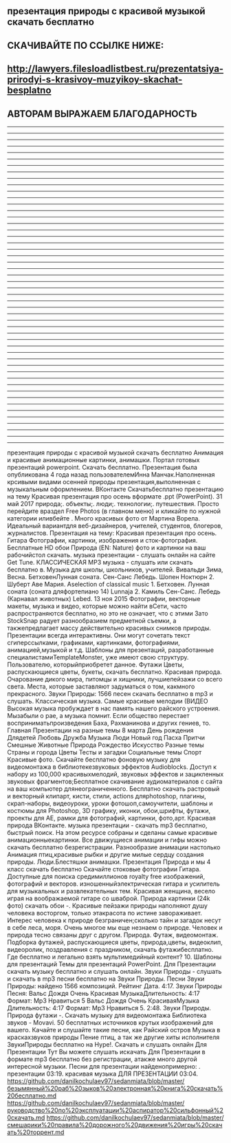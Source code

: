 презентация природы с красивой музыкой скачать бесплатно
--------------------------------------------------
СКАЧИВАЙТЕ ПО ССЫЛКЕ НИЖЕ:
--------------------------------------------------
http://lawyers.filesloadlistbest.ru/prezentatsiya-prirodyi-s-krasivoy-muzyikoy-skachat-besplatno
--------------------------------------------------
АВТОРАМ ВЫРАЖАЕМ БЛАГОДАРНОСТЬ
--------------------------------------------------
--------------------------------------------------
--------------------------------------------------
--------------------------------------------------
--------------------------------------------------
--------------------------------------------------
--------------------------------------------------
--------------------------------------------------
--------------------------------------------------
--------------------------------------------------
--------------------------------------------------
--------------------------------------------------
--------------------------------------------------
--------------------------------------------------
--------------------------------------------------
--------------------------------------------------
--------------------------------------------------
--------------------------------------------------
--------------------------------------------------
--------------------------------------------------
--------------------------------------------------
--------------------------------------------------
--------------------------------------------------
--------------------------------------------------
--------------------------------------------------
--------------------------------------------------
--------------------------------------------------
--------------------------------------------------
--------------------------------------------------
--------------------------------------------------
--------------------------------------------------
--------------------------------------------------
--------------------------------------------------
--------------------------------------------------
--------------------------------------------------
--------------------------------------------------
--------------------------------------------------
--------------------------------------------------
--------------------------------------------------
--------------------------------------------------
--------------------------------------------------
--------------------------------------------------
--------------------------------------------------
--------------------------------------------------
--------------------------------------------------
--------------------------------------------------
--------------------------------------------------
--------------------------------------------------
--------------------------------------------------
--------------------------------------------------
--------------------------------------------------
презентация природы с красивой музыкой скачать бесплатно Анимация и красивые анимационные картинки, анимашки. Портал готовых презентаций powerpoint. Скачать бесплатно. Презентация была опубликована 4 года назад пользователемИнна Maнчак.Наполненная крсивыми видами осенней природы презентация,выполненная с музыкальным оформлением. ВКонтакте  Скачатьбесплатно презентацию на тему Красивая презентация про осень вформате .ppt (PowerPoint). 31 май 2017  природа;. объекты;. люди;. технологии;. путешествия. Просто перейдите враздел Free Photos (в главном меню) и кликайте по нужной категории иливбейте . Много красивых фото от Мартина Ворела. Идеальный вариантдля веб-дизайнеров, учителей, студентов, блогеров, журналистов. Презентация на тему: Красивая презентация про осень. Гитара Фотографии, картинки, изображения и сток-фотография. Бесплатные HD обои Природа (EN: Nature) фото и картинки на ваш рабочийстол скачать. музыка презентации - слушать онлайн на сайте Get Tune.
КЛАССИЧЕСКАЯ MP3 музыка - слушать или скачать бесплатно в. Музыка для школы, школьников, учителей. Вивальди Зима, Весна. БетховенЛунная соната. Сен-Санс Лебедь. Шопен Ноктюрн 2. Шуберт Аве Мария. Aselection of classical music 1. Бетховен. Лунная соната (соната дляфортепиано 14) Lunnaja 2. Камиль Сен-Санс. Лебедь (Карнавал животных) Lebed. 13 ноя 2015  Фотографии, векторные макеты, музыка и видео, которые можно найти вСети, часто распространяются бесплатно, но это не означает, что с этими Зато StockSnap радует разнообразием предметной съемки, а такжепредлагает массу действительно красивых снимков природы. Презентации всегда интерактивны. Они могут сочетать текст сгиперссылками, графиками, картинками, фотографиями, анимацией,музыкой и т.д. Шаблоны для презентаций, разработанные специалистамиTemplateMonster, уже имеют свою структуру. Пользователю, которыйприобретет данное. Футажи Цветы, распускающиеся цветы, букеты, скачать бесплатно. Красивая природа. Очарование дикого мира, питомцы и хищники, лучшиепейзажи со всего света. Места, которые заставляют задуматься о том, какмного прекрасного. Звуки Природы: 1566 песен скачать бесплатно в mp3 и слушать. Классическая музыка. Самые красивые мелодии (ВИДЕО
Высокая музыка пробуждает в нас память нашего райского устроения. Мызабыли о рае, а музыка помнит. Если общество перестает восприниматьпроизведения Баха, Рахманинова и других гениев, то. Главная  Презентации на разные темы  8 марта  День рождения  Длядетей  Любовь  Дружба  Музыка  Люди  Новый год  Пасха  Притчи Смешные  Животные  Природа  Рождество  Искусство  Разные темы Страны и города  Цветы  Тесты и загадки  Социальные темы  Спорт Красивые фото. Скачайте бесплатно фоновую музыку для видеомонтажа в библиотекезвуковых эффектов Audioblocks.  Доступ к набору из 100,000 красивыхмелодий, звуковых эффектов и зацикленных звуковых фрагментов;Бесплатное скачивание аудиоматериалов с сайта на ваш компьютер длянеограниченного. Бесплатно скачать растровый и векторный клипарт, кисти, стили, actions дляphotoshop, плагины, скрап-наборы, видеоуроки, уроки фотошоп,самоучители, шаблоны и костюмы для Photoshop, 3D графику, иконки, обои,шрифты, футажи, проекты для AE, рамки для фотографий, картинки, фото,арт. Красивая природа  ВКонтакте. музыка презентации - cкачать mp3 бесплатно, быстрый поиск. На этом ресурсе собраны и сделаны самые красивые анимационныекартинки. Все движущиеся анимации и гифы можно скачать бесплатно безрегистрации. Разнообразие анимации настолько  Анимация птиц,красивые рыбки и другие милые сердцу создания природы. Люди.Блестяшки анимашки. Презентация Природа и мы 4 класс скачать бесплатно
Скачайте стоковые фотографии Гитара. Доступные для поиска средимиллионов royalty free изображений, фотографий и векторов.  изношенныйэлектрическая гитара и усилитель для музыкальных и развлекательных тем. Красивая женщина, весело играя на воображаемой гитаре со шваброй. Природа картинки (24k фото) скачать обои -. Красивые пейзажи природы наполняют душу человека восторгом, только этакрасота по истине завораживает. Интерес человека к природе безграничен;сколько тайн и загадок несут в себе леса, моря. Очень многое мы еще незнаем о природе. Человек и природа тесно связаны друг с другом. Природа. Футаж, видеомонтаж. Подборка футажей, распускающиеся цветы, природа,цветы, видеоклип, видеоролик, поздравления с праздником, скачать футажибесплатно. Где бесплатно и легально взять мультимедийный контент? 10. Шаблоны для презентаций  Темы для презентаций PowerPoint. Для Презентации скачать музыку бесплатно и слушать онлайн. Звуки Природы - слушать и скачать в mp3 песни бесплатно на
Звуки Природы. Песни Звуки Природы: найдено 1566 композиций. Рейтинг Дата. 4:17. Звуки Природы Песня: Вальс Дождя Очень Красивая МузыкаДлительность: 4:17 Формат: Mp3 Нравиться 5  Вальс Дождя Очень КрасиваяМузыка Длительность: 4:17 Формат: Mp3 Нравиться 5. 2:48. Звуки Природы. Природа футажи -. Скачать музыку для видеомонтажа  Библиотека звуков  - Movavi. 50 бесплатных источников крутых изображений для вашего. Качайте и слушайте такие песни, как Райский остров  Музыка в краскахзвуков природы  Пение птиц, а так же другие хиты исполнителя  ЗвукиПрироды  бесплатно на Нуре!. Скачать и слушать онлайн Для Презентации  Тут Вы можете слушать искачать Для Презентации в формате mp3 бесплатно без регистрации, атакже много другой интересной музыки. Песни для презентации найденопримерно: . презентации 03:19. красивая музыка  ДЛЯ ПРЕЗЕНТАЦИИ 03:04.
https://github.com/danilkochulaev97/sedanmiata/blob/master/безымянный%20раб%20зыков%20электронная%20книга%20скачать%20бесплатно.md
https://github.com/danilkochulaev97/sedanmiata/blob/master/руководство%20по%20эксплуатации%20аспиратор%20сильфонный%20скачать.md
https://github.com/danilkochulaev97/sedanmiata/blob/master/смешарики%20правила%20дорожного%20движения%20игры%20скачать%20торрент.md